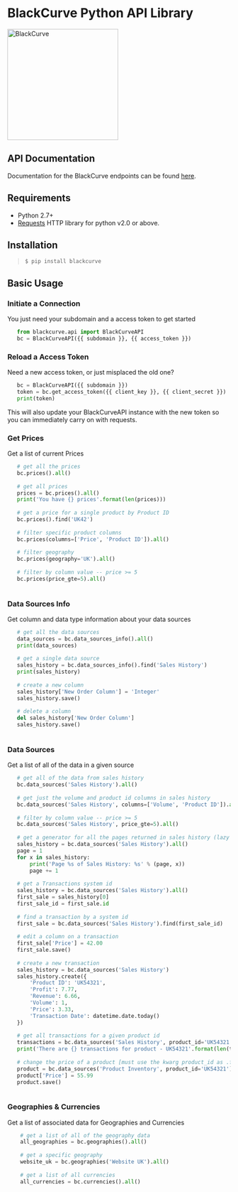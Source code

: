 
# BlackCurve Python API Library 
<img alt='BlackCurve' src="https://i.ibb.co/T27MkzL/bc.png" width="250">

## API Documentation  
Documentation for the BlackCurve endpoints can be found [here](https://blackcurve.io/api/docs).  

## Requirements  
* Python 2.7+
* [Requests](http://docs.python-requests.org/en/master/) HTTP library for python v2.0 or above.  
  
## Installation
> `$ pip install blackcurve`

## Basic Usage
### Initiate a Connection
You just need your subdomain and a access token to get started
 ```python
	from blackcurve.api import BlackCurveAPI	
	bc = BlackCurveAPI({{ subdomain }}, {{ access_token }})	
```
### Reload a Access Token
Need a new access token, or just misplaced the old one?
 ```python
	bc = BlackCurveAPI({{ subdomain }})
	token = bc.get_access_token({{ client_key }}, {{ client_secret }})
	print(token)	
```
This will also update your BlackCurveAPI instance with the new token so you can immediately carry on with requests.

### Get Prices
Get a list of current Prices
 ```python
	# get all the prices
	bc.prices().all()
	
	# get all prices
	prices = bc.prices().all()
	print('You have {} prices'.format(len(prices)))
			
	# get a price for a single product by Product ID
	bc.prices().find('UK42')
	
	# filter specific product columns
	bc.prices(columns=['Price', 'Product ID']).all()
	
	# filter geography
	bc.prices(geography='UK').all()
	
	# filter by column value -- price >= 5
	bc.prices(price_gte=5).all()
	
```

### Data Sources Info
Get column and data type information about your data sources
 ```python
	# get all the data sources
	data_sources = bc.data_sources_info().all()
	print(data_sources)
	
	# get a single data source
	sales_history = bc.data_sources_info().find('Sales History')
	print(sales_history)
	
	# create a new column 
	sales_history['New Order Column'] = 'Integer'
	sales_history.save()
	
	# delete a column
	del sales_history['New Order Column']
	sales_history.save()
	
```
### Data Sources
Get a list of all of the data in a given source
 ```python
	# get all of the data from sales history
	bc.data_sources('Sales History').all()
	
	# get just the volume and product id columns in sales history
	bc.data_sources('Sales History', columns=['Volume', 'Product ID']).all()
	
	# filter by column value -- price >= 5
	bc.data_sources('Sales History', price_gte=5).all()
	
	# get a generator for all the pages returned in sales history (lazy requests)
	sales_history = bc.data_sources('Sales History').all()
	page = 1
	for x in sales_history:
		print('Page %s of Sales History: %s' % (page, x))
		page += 1
		
	# get a Transactions system id
	sales_history = bc.data_sources('Sales History').all()
	first_sale = sales_history[0]
	first_sale_id = first_sale.id
	
	# find a transaction by a system id
	first_sale = bc.data_sources('Sales History').find(first_sale_id)
	
	# edit a column on a transaction
	first_sale['Price'] = 42.00
	first_sale.save()
	
	# create a new transaction
	sales_history = bc.data_sources('Sales History')
    sales_history.create({
        'Product ID': 'UK54321',
        'Profit': 7.77,
        'Revenue': 6.66,
        'Volume': 1,
        'Price': 3.33,
        'Transaction Date': datetime.date.today()
    })
	
	# get all transactions for a given product id
	transactions = bc.data_sources('Sales History', product_id='UK54321').all()
	print('There are {} transactions for product - UK54321'.format(len(transactions)))
	
	# change the price of a product [must use the kwarg product_id as .find() is only for system id] 
	product = bc.data_sources('Product Inventory', product_id='UK54321').all()[0]
	product['Price'] = 55.99
	product.save()
		
```

### Geographies & Currencies
Get a list of associated data for Geographies and Currencies
```python
    # get a list of all of the geography data
    all_geographies = bc.geographies().all()
    
    # get a specific geography
    website_uk = bc.geographies('Website UK').all()
    
    # get a list of all currencies
    all_currencies = bc.currencies().all()
    
```




